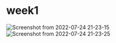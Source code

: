 # week1
![Screenshot from 2022-07-24 21-23-15](https://user-images.githubusercontent.com/107474114/181453501-858bc25f-9d98-4e67-8ed5-84dd0c6adab7.png)
![Screenshot from 2022-07-24 21-23-25](https://user-images.githubusercontent.com/107474114/181453515-b4008b2d-c81e-4c43-8367-4bd7cf28ae6d.png)
